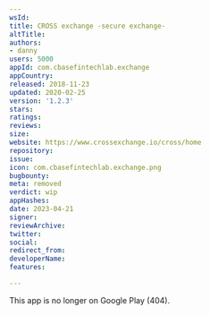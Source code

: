 ```yaml
---
wsId: 
title: CROSS exchange -secure exchange-
altTitle: 
authors:
- danny
users: 5000
appId: com.cbasefintechlab.exchange
appCountry: 
released: 2018-11-23
updated: 2020-02-25
version: '1.2.3'
stars: 
ratings: 
reviews: 
size: 
website: https://www.crossexchange.io/cross/home
repository: 
issue: 
icon: com.cbasefintechlab.exchange.png
bugbounty: 
meta: removed
verdict: wip
appHashes: 
date: 2023-04-21
signer: 
reviewArchive: 
twitter: 
social: 
redirect_from: 
developerName: 
features: 

---
```


This app is no longer on Google Play (404).
